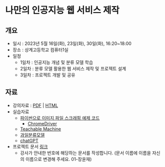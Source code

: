 # 나만의 인공지능 웹 서비스 제작

## 개요
* 일시 : 2023년 5월 16일(화), 23일(화), 30일(화), 16:20~18:00
* 장소 : 상계고등학교 컴퓨터1실
* 일정
  - 1일차 : 인공지능 개념 및 분류 모델 학습
  - 2일차 : 분류 모델 활용한 웹 서비스 제작 및 프로젝트 설계
  - 3일차 : 프로젝트 개발 및 공유

## 자료
* 강의자료 : [PDF](https://janggoons.github.io/ai-future-society/202305-sanggye/note_ko.pdf) | [HTML](https://janggoons.github.io/ai-future-society/202305-sanggye/note_ko.html)
* 실습자료
  - [파이썬으로 이미지 파일 스크래핑 예제 코드](https://github.com/janggoons/ai-future-society/blob/main/202305-sanggye/src/scraping.py)
    - [ChromeDriver](https://sites.google.com/chromium.org/driver/downloads?authuser=0)
  - [Teachable Machine](https://teachablemachine.withgoogle.com/)
  - [과일분류모델](https://tm-image-demo.glitch.me/)
  - [chatGPT](https://chat.openai.com/)
* 프로젝트 문서 [링크](https://drive.google.com/drive/folders/1sCYGjTDT5IbIUV0YkZTeGLoqmmomlwzN?usp=share_link)
  - 강사가 안내한 번호에 해당하는 문서를 작성합니다. (문서 이름에 이름을 자신의 이름으로 변경해 주세요. 01-장윤재)
